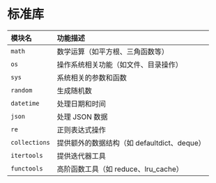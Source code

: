 # 标准库

| 模块名        | 功能描述                                    |
| :------------ | :------------------------------------------ |
| `math`        | 数学运算（如平方根、三角函数等）            |
| `os`          | 操作系统相关功能（如文件、目录操作）        |
| `sys`         | 系统相关的参数和函数                        |
| `random`      | 生成随机数                                  |
| `datetime`    | 处理日期和时间                              |
| `json`        | 处理 JSON 数据                              |
| `re`          | 正则表达式操作                              |
| `collections` | 提供额外的数据结构（如 defaultdict、deque） |
| `itertools`   | 提供迭代器工具                              |
| `functools`   | 高阶函数工具（如 reduce、lru_cache）        |


